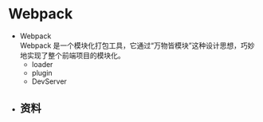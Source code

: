 # Webpack

- Webpack  
  Webpack 是一个模块化打包工具，它通过“万物皆模块”这种设计思想，巧妙地实现了整个前端项目的模块化。
  - loader
  - plugin
  - DevServer
- 资料
  - 